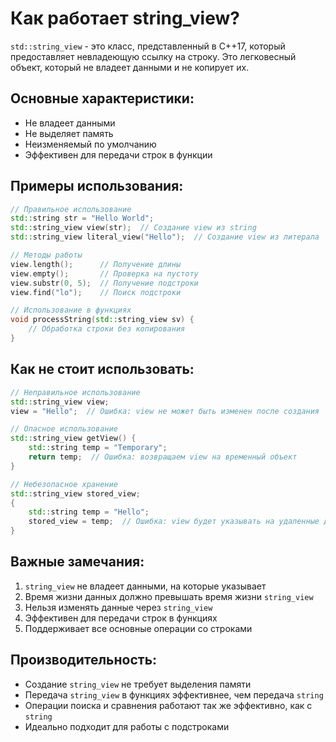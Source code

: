 # Как работает string_view?

`std::string_view` - это класс, представленный в C++17, который предоставляет невладеющую ссылку на строку. Это легковесный объект, который не владеет данными и не копирует их.

## Основные характеристики:
- Не владеет данными
- Не выделяет память
- Неизменяемый по умолчанию
- Эффективен для передачи строк в функции

## Примеры использования:

```cpp
// Правильное использование
std::string str = "Hello World";
std::string_view view(str);  // Создание view из string
std::string_view literal_view("Hello");  // Создание view из литерала

// Методы работы
view.length();      // Получение длины
view.empty();       // Проверка на пустоту
view.substr(0, 5);  // Получение подстроки
view.find("lo");    // Поиск подстроки

// Использование в функциях
void processString(std::string_view sv) {
    // Обработка строки без копирования
}
```

## Как не стоит использовать:

```cpp
// Неправильное использование
std::string_view view;
view = "Hello";  // Ошибка: view не может быть изменен после создания

// Опасное использование
std::string_view getView() {
    std::string temp = "Temporary";
    return temp;  // Ошибка: возвращаем view на временный объект
}

// Небезопасное хранение
std::string_view stored_view;
{
    std::string temp = "Hello";
    stored_view = temp;  // Ошибка: view будет указывать на удаленные данные
}
```

## Важные замечания:
1. `string_view` не владеет данными, на которые указывает
2. Время жизни данных должно превышать время жизни `string_view`
3. Нельзя изменять данные через `string_view`
4. Эффективен для передачи строк в функциях
5. Поддерживает все основные операции со строками

## Производительность:
- Создание `string_view` не требует выделения памяти
- Передача `string_view` в функциях эффективнее, чем передача `string`
- Операции поиска и сравнения работают так же эффективно, как с `string`
- Идеально подходит для работы с подстроками 
